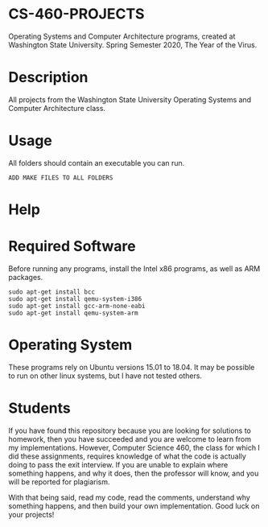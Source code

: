 # CS-460-PROJECTS

Operating Systems and Computer Architecture programs, created at Washington State University.
Spring Semester 2020, The Year of the Virus.

# Description
All projects from the Washington State University Operating Systems and Computer Architecture class.

# Usage
All folders should contain an executable you can run. 

```
ADD MAKE FILES TO ALL FOLDERS
```

# Help

# Required Software
Before running any programs, install the Intel x86 programs, as well as ARM packages.
```
sudo apt-get install bcc
sudo apt-get install qemu-system-i386
sudo apt-get install gcc-arm-none-eabi
sudo apt-get install qemu-system-arm
```

# Operating System
These programs rely on Ubuntu versions 15.01 to 18.04. It may be possible to run on other linux systems, but I have not tested others.

# Students
If you have found this repository because you are looking for solutions to homework, then you have succeeded and you are welcome to learn from my implementations. However, Computer Science 460, the class for which I did these assignments, requires knowledge of what the code is actually doing to pass the exit interview. If you are unable to explain where something happens, and why it does, then the professor will know, and you will be reported for plagiarism. 

With that being said, read my code, read the comments, understand why something happens, and then build your own implementation. Good luck on your projects!
